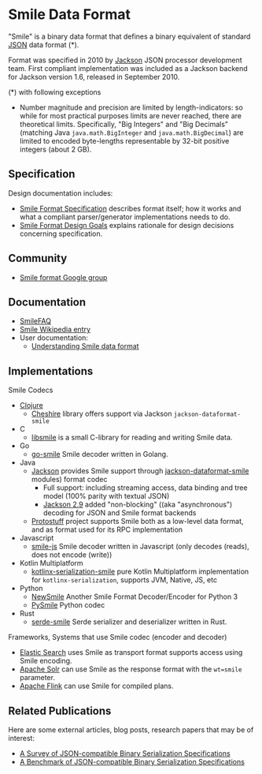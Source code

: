 # Smile Data Format

"Smile" is a binary data format that defines a binary equivalent of standard
[JSON](http://en.wikipedia.org/wiki/JSON) data format (*).

Format was specified in 2010 by [Jackson](../../../jackson) JSON processor development team.
First compliant implementation was included as a Jackson backend for Jackson version 1.6,
released in September 2010.

(*) with following exceptions

* Number magnitude and precision are limited by length-indicators: so
  while for most practical purposes limits are never reached, there are theoretical limits. Specifically, "Big Integers" and "Big Decimals" (matching Java `java.math.BigInteger` and `java.math.BigDecimal`) are limited to encoded byte-lengths representable by 32-bit positive integers (about 2 GB).

##  Specification

Design documentation includes:

* [Smile Format Specification](smile-specification.md)  describes format itself; how it works and what a compliant parser/generator implementations needs to do.
* [Smile Format Design Goals](smile-design-goals.md) explains rationale for design decisions concerning specification.

## Community

* [Smile format Google group](http://groups.google.com/group/smile-format-discussion)

## Documentation

* [SmileFAQ](smile-faq.md)
* [Smile Wikipedia entry](https://en.wikipedia.org/wiki/Smile_(data_interchange_format))
* User documentation:
    * [Understanding Smile data format](https://medium.com/code-with-ayush/understanding-smile-a-data-format-based-on-json-29972a37d376)

## Implementations

Smile Codecs

*  [Clojure](http://clojure.org) 
    * [Cheshire](https://github.com/dakrone/cheshire) library offers support via Jackson `jackson-dataformat-smile`
* C
    * [libsmile](https://github.com/pierre/libsmile) is a small C-library for reading and writing Smile data.
* Go
    * [go-smile](https://github.com/zencoder/go-smile) Smile decoder written in Golang.
* Java
    * [Jackson](../../../jackson) provides Smile support through [jackson-dataformat-smile](../../../jackson-dataformats-binary) modules) format codec
        * Full support: including streaming access, data binding and tree model (100% parity with textual JSON)
        * [Jackson 2.9](https://github.com/FasterXML/jackson/wiki/Jackson-Release-2.9) added "non-blocking" ((aka "asynchronous") decoding for JSON and Smile format backends
    * [Protostuff](http://github.com/protostuff/protostuff) project supports Smile both as a low-level data format, and as format used for its RPC implementation
* Javascript
    * [smile-js](https://github.com/ngyewch/smile-js) Smile decoder written in Javascript (only decodes (reads), does not encode (write)) 
* Kotlin Multiplatform
    * [kotlinx-serialization-smile](https://github.com/vooft/kotlinx-serialization-smile) pure Kotlin Multiplatform implementation for `kotlinx-serialization`, supports JVM, Native, JS, etc
* Python
    * [NewSmile](https://pypi.org/project/newsmile/) Another Smile Format Decoder/Encoder for Python 3
    * [PySmile](https://github.com/jhosmer/PySmile) Python codec
* Rust
    * [serde-smile](https://github.com/sfackler/serde-smile) Serde serializer and deserializer written in Rust.

Frameworks, Systems that use Smile codec (encoder and decoder)

* [Elastic Search](http://www.elastic.co) uses Smile as transport format supports access using Smile encoding.
* [Apache Solr](http://lucene.apache.org/solr) can use Smile as the response format with the `wt=smile` parameter.
* [Apache Flink](https://flink.apache.org/) can use Smile for compiled plans.

## Related Publications

Here are some external articles, blog posts, research papers that may be of interest:

* [A Survey of JSON-compatible Binary Serialization Specifications](https://arxiv.org/abs/2201.02089)
* [A Benchmark of JSON-compatible Binary Serialization Specifications](https://arxiv.org/abs/2201.03051)
